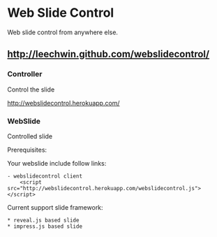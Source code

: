 Web Slide Control
===
Web slide control from anywhere else.

http://leechwin.github.com/webslidecontrol/
---

### Controller
Control the slide

http://webslidecontrol.herokuapp.com/


### WebSlide
Controlled slide

Prerequisites:

Your webslide include follow links:

    - webslidecontrol client
        <script src="http://webslidecontrol.herokuapp.com/webslidecontrol.js"></script>


Current support slide framework:

    * reveal.js based slide
    * impress.js based slide
